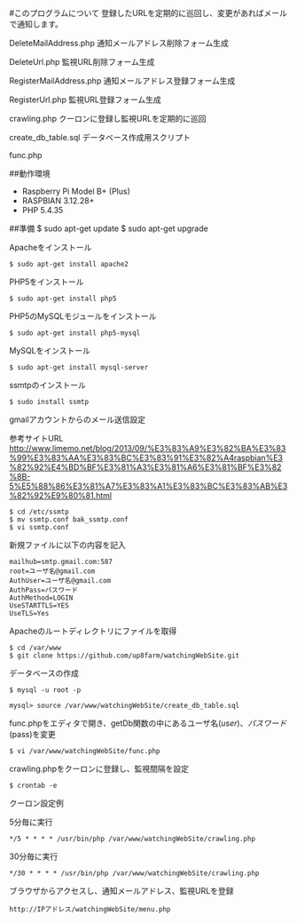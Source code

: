 #このプログラムについて
登録したURLを定期的に巡回し、変更があればメールで通知します。

DeleteMailAddress.php
通知メールアドレス削除フォーム生成

DeleteUrl.php
監視URL削除フォーム生成

RegisterMailAddress.php
通知メールアドレス登録フォーム生成

RegisterUrl.php
監視URL登録フォーム生成

crawling.php
クーロンに登録し監視URLを定期的に巡回

create_db_table.sql
データベース作成用スクリプト

func.php



##動作環境

* Raspberry Pi Model B+ (Plus)
* RASPBIAN 3.12.28+
* PHP 5.4.35

##準備
    $ sudo apt-get update
    $ sudo apt-get upgrade

Apacheをインストール

    $ sudo apt-get install apache2

PHP5をインストール

    $ sudo apt-get install php5
    
PHP5のMySQLモジュールをインストール

    $ sudo apt-get install php5-mysql
    
MySQLをインストール

    $ sudo apt-get install mysql-server

ssmtpのインストール

    $ sudo install ssmtp


gmailアカウントからのメール送信設定

参考サイトURL
http://www.limemo.net/blog/2013/09/%E3%83%A9%E3%82%BA%E3%83%99%E3%83%AA%E3%83%BC%E3%83%91%E3%82%A4raspbian%E3%82%92%E4%BD%BF%E3%81%A3%E3%81%A6%E3%81%BF%E3%82%8B-5%E5%88%86%E3%81%A7%E3%83%A1%E3%83%BC%E3%83%AB%E3%82%92%E9%80%81.html

    $ cd /etc/ssmtp
    $ mv ssmtp.conf bak_ssmtp.conf
    $ vi ssmtp.conf
    
新規ファイルに以下の内容を記入
    
    mailhub=smtp.gmail.com:587
    root=ユーザ名@gmail.com
    AuthUser=ユーザ名@gmail.com
    AuthPass=パスワード
    AuthMethod=LOGIN
    UseSTARTTLS=YES
    UseTLS=Yes

Apacheのルートディレクトリにファイルを取得

    $ cd /var/www
    $ git clone https://github.com/up8farm/watchingWebSite.git
    
データベースの作成

    $ mysql -u root -p
    
    mysql> source /var/www/watchingWebSite/create_db_table.sql
    
func.phpをエディタで開き、getDb関数の中にあるユーザ名($user)、パスワード($pass)を変更
    
    $ vi /var/www/watchingWebSite/func.php

crawling.phpをクーロンに登録し、監視間隔を設定

    $ crontab -e
    
クーロン設定例

5分毎に実行

    */5 * * * * /usr/bin/php /var/www/watchingWebSite/crawling.php

30分毎に実行

    */30 * * * * /usr/bin/php /var/www/watchingWebSite/crawling.php

ブラウザからアクセスし、通知メールアドレス、監視URLを登録

    http://IPアドレス/watchingWebSite/menu.php
